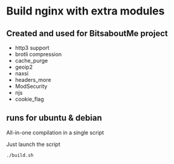 # Build nginx with extra modules 
## Created and used for BitsaboutMe project

* http3 support
* brotli compression
* cache_purge
* geoip2
* naxsi
* headers_more
* ModSecurity
* njs
* cookie_flag

## runs for ubuntu & debian 

All-in-one compilation in a single script

Just launch the script

```
./build.sh
```

